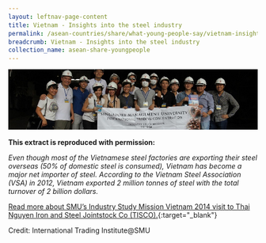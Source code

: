 ```yaml
---
layout: leftnav-page-content
title: Vietnam - Insights into the steel industry
permalink: /asean-countries/share/what-young-people-say/vietnam-insights-steel-industry/
breadcrumb: Vietnam - Insights into the steel industry
collection_name: asean-share-youngpeople
---
```


<img src="\images\asean-youngpeople\Vietnam-steel-industry.jpg" alt="Vietnam insights steel industry banner" style="width:800px;" />

**This extract is reproduced with permission:**

*Even though most of the Vietnamese steel factories are exporting their steel overseas (50% of domestic steel is consumed), Vietnam has become a major net importer of steel. According to the Vietnam Steel Association (VSA) in 2012, Vietnam exported 2 million tonnes of steel with the total turnover of 2 billion dollars.*

[Read more about SMU’s Industry Study Mission Vietnam 2014 visit to Thai Nguyen Iron and Steel Jointstock Co (TISCO).](http://www.eyeonasia.sg/wp-content/uploads/2017/12/ISM-Vietnam_compressed.pdf){:target="_blank"}

Credit: International Trading Institute@SMU